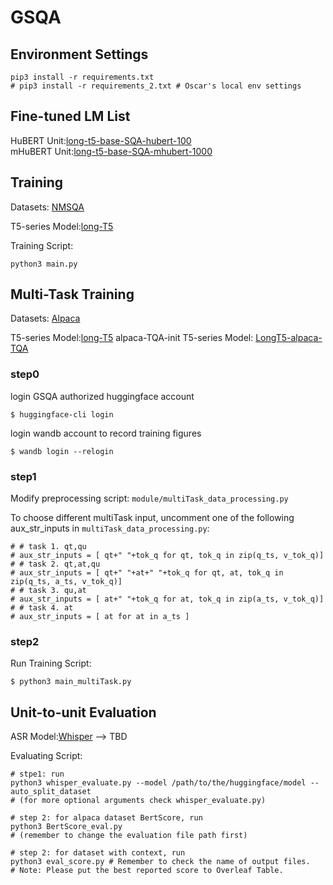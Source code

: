 # GSQA

## Environment Settings
```
pip3 install -r requirements.txt
# pip3 install -r requirements_2.txt # Oscar's local env settings
```


## Fine-tuned LM List
HuBERT Unit:[long-t5-base-SQA-hubert-100](https://huggingface.co/Oscarshih/long-t5-base-SQA)  
mHuBERT Unit:[long-t5-base-SQA-mhubert-1000](https://huggingface.co/voidful/long-t5-base-SQA-mhubert-1000)  


## Training
Datasets: [NMSQA](https://huggingface.co/datasets/voidful/NMSQA-CODE)

T5-series Model:[long-T5](https://huggingface.co/voidful/long-t5-encodec-tglobal-base/tree/main)

<!-- LLaMA Model:[LLaMA v2]() -->

Training Script:
```bash=
python3 main.py
```




## Multi-Task Training
Datasets: [Alpaca](https://huggingface.co/datasets/GSQA/speech-alpaca-gpt4-unit)

T5-series Model:[long-T5](https://huggingface.co/voidful/long-t5-encodec-tglobal-base/tree/main)
alpaca-TQA-init T5-series Model: [LongT5-alpaca-TQA](https://huggingface.co/GSQA/LongT5-alpaca-TQA)

### step0
login GSQA authorized huggingface account
```
$ huggingface-cli login
```
login wandb account to record training figures
```
$ wandb login --relogin
```

### step1
Modify preprocessing script: `module/multiTask_data_processing.py`

To choose different multiTask input, uncomment one of the following aux_str_inputs in `multiTask_data_processing.py`: 
```
# # task 1. qt,qu
# aux_str_inputs = [ qt+" "+tok_q for qt, tok_q in zip(q_ts, v_tok_q)]
# # task 2. qt,at,qu
# aux_str_inputs = [ qt+" "+at+" "+tok_q for qt, at, tok_q in zip(q_ts, a_ts, v_tok_q)]
# # task 3. qu,at
# aux_str_inputs = [ at+" "+tok_q for at, tok_q in zip(a_ts, v_tok_q)]
# # task 4. at
# aux_str_inputs = [ at for at in a_ts ]
```

### step2
Run Training Script:
```bash=
$ python3 main_multiTask.py
```

<!-- ### step3
Evaluating Script:

```
python3 whisper_evaluate.py 
python3 BertScore_eval.py # Remember to check the name of output files.
``` -->


## Unit-to-unit Evaluation
ASR Model:[Whisper]() --> TBD

<!-- Language Model:[Long-T5-HuBERT-Unit](https://huggingface.co/Oscarshih/long-t5-base-SQA), [Long-T5-mHuBERT-Unit](https://huggingface.co/voidful/long-t5-base-SQA-mhubert-1000) -->

Evaluating Script:
```
# stpe1: run
python3 whisper_evaluate.py --model /path/to/the/huggingface/model --auto_split_dataset
# (for more optional arguments check whisper_evaluate.py)

# step 2: for alpaca dataset BertScore, run
python3 BertScore_eval.py
# (remember to change the evaluation file path first)

# step 2: for dataset with context, run
python3 eval_score.py # Remember to check the name of output files.
# Note: Please put the best reported score to Overleaf Table.
